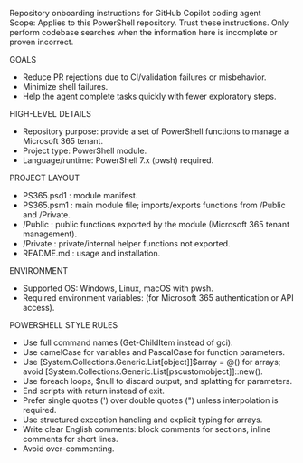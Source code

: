 Repository onboarding instructions for GitHub Copilot coding agent  
Scope: Applies to this PowerShell repository. Trust these instructions. Only perform codebase searches when the information here is incomplete or proven incorrect.

GOALS
- Reduce PR rejections due to CI/validation failures or misbehavior.
- Minimize shell failures.
- Help the agent complete tasks quickly with fewer exploratory steps.

HIGH-LEVEL DETAILS
- Repository purpose: provide a set of PowerShell functions to manage a Microsoft 365 tenant.
- Project type: PowerShell module.
- Language/runtime: PowerShell 7.x (pwsh) required.

PROJECT LAYOUT
- PS365.psd1 : module manifest.
- PS365.psm1 : main module file; imports/exports functions from /Public and /Private.
- /Public : public functions exported by the module (Microsoft 365 tenant management).
- /Private : private/internal helper functions not exported.
- README.md : usage and installation.

ENVIRONMENT
- Supported OS: Windows, Linux, macOS with pwsh.
- Required environment variables: <list if applicable> (for Microsoft 365 authentication or API access).

POWERSHELL STYLE RULES
- Use full command names (Get-ChildItem instead of gci).
- Use camelCase for variables and PascalCase for function parameters.
- Use [System.Collections.Generic.List[object]]$array = @() for arrays; avoid [System.Collections.Generic.List[pscustomobject]]::new().
- Use foreach loops, $null to discard output, and splatting for parameters.
- End scripts with return instead of exit.
- Prefer single quotes (') over double quotes (") unless interpolation is required.
- Use structured exception handling and explicit typing for arrays.
- Write clear English comments: block comments for sections, inline comments for short lines.
- Avoid over-commenting.